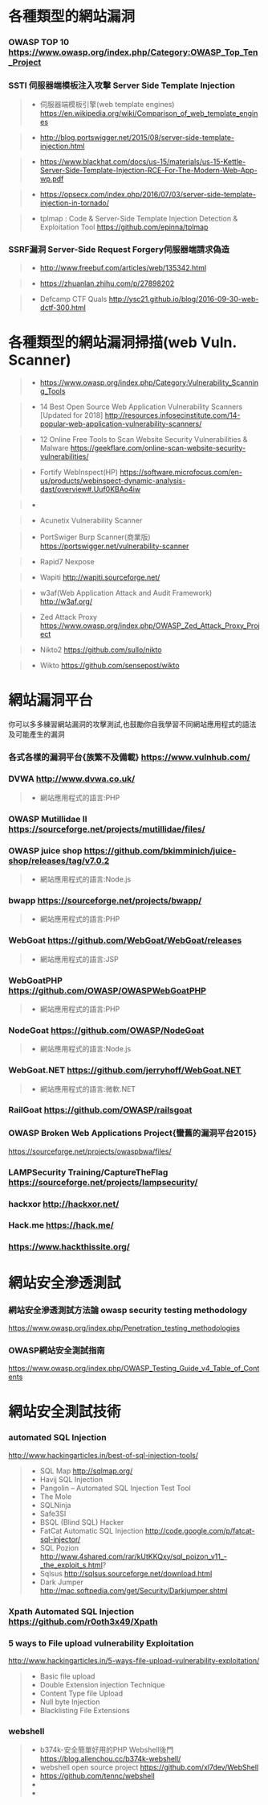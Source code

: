 # 各種類型的網站漏洞
### OWASP TOP 10 https://www.owasp.org/index.php/Category:OWASP_Top_Ten_Project

### SSTI 伺服器端模板注入攻擊 Server Side Template Injection 
>* 伺服器端模板引擎(web template engines) https://en.wikipedia.org/wiki/Comparison_of_web_template_engines

>* http://blog.portswigger.net/2015/08/server-side-template-injection.html

>* https://www.blackhat.com/docs/us-15/materials/us-15-Kettle-Server-Side-Template-Injection-RCE-For-The-Modern-Web-App-wp.pdf

>* https://opsecx.com/index.php/2016/07/03/server-side-template-injection-in-tornado/

>* tplmap : Code & Server-Side Template Injection Detection & Exploitation Tool
https://github.com/epinna/tplmap

### SSRF漏洞 Server-Side Request Forgery伺服器端請求偽造
>* http://www.freebuf.com/articles/web/135342.html

>* https://zhuanlan.zhihu.com/p/27898202

>* Defcamp CTF Quals http://ysc21.github.io/blog/2016-09-30-web-dctf-300.html

# 各種類型的網站漏洞掃描(web Vuln. Scanner)
>* https://www.owasp.org/index.php/Category:Vulnerability_Scanning_Tools

>* 14 Best Open Source Web Application Vulnerability Scanners [Updated for 2018]
http://resources.infosecinstitute.com/14-popular-web-application-vulnerability-scanners/

>* 12 Online Free Tools to Scan Website Security Vulnerabilities & Malware
https://geekflare.com/online-scan-website-security-vulnerabilities/

>* Fortify WebInspect(HP) https://software.microfocus.com/en-us/products/webinspect-dynamic-analysis-dast/overview#.Uuf0KBAo4iw

>*

>* Acunetix Vulnerability Scanner

>* PortSwiger Burp Scanner(商業版) https://portswigger.net/vulnerability-scanner

>* Rapid7 Nexpose	

>* Wapiti http://wapiti.sourceforge.net/

>* w3af(Web Application Attack and Audit Framework) http://w3af.org/

>* Zed Attack Proxy https://www.owasp.org/index.php/OWASP_Zed_Attack_Proxy_Project

>* Nikto2 https://github.com/sullo/nikto

>* Wikto https://github.com/sensepost/wikto

# 網站漏洞平台
你可以多多練習網站漏洞的攻擊測試,也鼓勵你自我學習不同網站應用程式的語法及可能產生的漏洞
### 各式各樣的漏洞平台{族繁不及備載} https://www.vulnhub.com/

### DVWA http://www.dvwa.co.uk/

>* 網站應用程式的語言:PHP

### OWASP Mutillidae II https://sourceforge.net/projects/mutillidae/files/

### OWASP juice shop https://github.com/bkimminich/juice-shop/releases/tag/v7.0.2

>* 網站應用程式的語言:Node.js

### bwapp https://sourceforge.net/projects/bwapp/

>* 網站應用程式的語言:PHP

### WebGoat https://github.com/WebGoat/WebGoat/releases

>* 網站應用程式的語言:JSP

### WebGoatPHP https://github.com/OWASP/OWASPWebGoatPHP

>* 網站應用程式的語言:PHP

### NodeGoat https://github.com/OWASP/NodeGoat

>* 網站應用程式的語言:Node.js

### WebGoat.NET https://github.com/jerryhoff/WebGoat.NET

>* 網站應用程式的語言:微軟.NET

### RailGoat https://github.com/OWASP/railsgoat

### OWASP Broken Web Applications Project{蠻舊的漏洞平台2015}  
   https://sourceforge.net/projects/owaspbwa/files/

### LAMPSecurity Training/CaptureTheFlag https://sourceforge.net/projects/lampsecurity/

### hackxor http://hackxor.net/

### Hack.me https://hack.me/

### https://www.hackthissite.org/

# 網站安全滲透測試
### 網站安全滲透測試方法論 owasp security testing methodology
https://www.owasp.org/index.php/Penetration_testing_methodologies

### OWASP網站安全測試指南
https://www.owasp.org/index.php/OWASP_Testing_Guide_v4_Table_of_Contents

# 網站安全測試技術

### automated SQL Injection
http://www.hackingarticles.in/best-of-sql-injection-tools/
>* SQL Map	http://sqlmap.org/
>* Havij SQL Injection
>* Pangolin – Automated SQL Injection Test Tool
>* The Mole
>* SQLNinja
>* Safe3SI
>* BSQL (Blind SQL) Hacker
>* FatCat Automatic SQL Injection	http://code.google.com/p/fatcat-sql-injector/
>* SQL Pozion	http://www.4shared.com/rar/kUtKKQxy/sql_poizon_v11_-_the_exploit_s.html?
>* Sqlsus	http://sqlsus.sourceforge.net/download.html
>* Dark Jumper	http://mac.softpedia.com/get/Security/Darkjumper.shtml


### Xpath Automated SQL Injection  https://github.com/r0oth3x49/Xpath

### 5 ways to File upload vulnerability Exploitation
http://www.hackingarticles.in/5-ways-file-upload-vulnerability-exploitation/

>* Basic file upload
>* Double Extension injection Technique
>* Content Type file Upload
>* Null byte Injection
>* Blacklisting File Extensions

### webshell

>* b374k-安全簡單好用的PHP Webshell後門  https://blog.allenchou.cc/b374k-webshell/
>* webshell open source project https://github.com/xl7dev/WebShell
>* https://github.com/tennc/webshell
>* 
>* 
